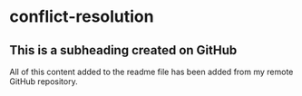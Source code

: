 # conflict-resolution

## This is a subheading created on GitHub
  All of this content added to the readme file has been added from my remote GitHub repository.
